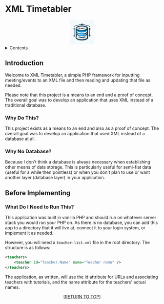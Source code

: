 <a name="readme-top"></a>

# XML Timetabler

<div align="center">
    <img src="logo.png" alt="Logo" width="80" height="80">
</div>

<details>
    <summary>Contents</summary>
    <ol>
        <li>
            <a href="#introduction">Introduction</a>
        </li>
        <li>
            <a href="#why-do-this">Why Do This?</a>
        </li>
        <li>
            <a href="#why-no-database">Why No Database?</a>
        </li>
        <li>
            <a href="#before-implementing">Before Implementing</a>
        </li>
        <li>
            <a href="#what-do-i-need-to-run-this">What Do I Need to Run This?</a>
        </li>
    </ol>
</details>

## Introduction

Welcome to XML Timetabler, a simple PHP framework for inputting meeting/events to an XML file and then reading and updating that file as needed.

Please note that this project is a means to an end and a proof of concept. The overall goal was to develop an application that uses XML instead of a traditional database.

### Why Do This?

This project exists as a means to an end and also as a proof of concept. The overall goal was to develop an application that used XML instead of a database at all.

### Why No Database?

Because I don't think a database is always necessary when establishing other means of data storage. This is particularly useful for semi-fiat data (useful for a while then pointless) or when you don't plan to use or want another layer (database layer) in your application.

## Before Implementing

### What Do I Need to Run This?

This application was built in vanilla PHP and should run on whatever server stack you would run your PHP on. As there is no database, you can add this app to a directory that it will live at, connect it to your login system, or implement it as needed.

However, you will need a `teacher-list.xml` file in the root directory. The structure is as follows:

```xml
<teachers>
    <teacher id="Teacher.Name" name="Teacher name" />
</teachers>
```
The application, as written, will use the id attribute for URLs and associating teachers with tutorials, and the name attribute for the teachers' actual names.
<p align="center">[<a href="#readme-top">RETURN TO TOP</a>]</p>
